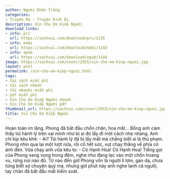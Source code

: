 ```yaml
---
author: Người Khăn Trắng
categories:
- Truyện Ma - Truyện Kinh Dị
description: Xin Cho Em Kiếp Người
download_links:
- info: prc
  url: https://sachvui.com/download/prc/1135
- info: mobi
  url: https://sachvui.com/download/mobi/1143
- info: epub
  url: https://sachvui.com/download/epub/1144
image: https://sachvui.com/cover/2015/xin-cho-em-kiep-nguoi.jpg
layout: post
permalink: /xin-cho-em-kiep-nguoi.html
tags:
- tải sách miễn phí
- tải sách nhanh
- tải ebooks miễn phí
- pdf miễn phí
- Xin Cho Em Kiếp Người ebook
- Xin Cho Em Kiếp Người pdf
thumbnail_url: https://sachvui.com/cover/2015/xin-cho-em-kiep-nguoi.jpg
title: Xin Cho Em Kiếp Người
---
```


 <div class="item-desc text-justify"> Hoàn toàn im lặng. Phong đã bắt đầu chồn chân, hoa mắt... Bỗng anh cảm thấy túi hành lý trên vai mình như bị ai đó lấy đi một cách nhẹ nhàng. Anh chỉ kịp kêu khẽ: - Ai? Túi hành lý đã bị lấy mất mà chẳng biết ai là thủ phạm. Phong nhìn qua lại một lượt nữa, rồi cố hết sức, vụt chạy thẳng về phía có ánh đèn. Vừa chạy anh vừa kêu to: - Cô Hạnh Hoa! Cô Hạnh Hoa! Tiếng gọi của Phong vang vọng trong đêm, nghe như đang lạc vào một chốn hoang vu, rừng núi nào đó. Từ nào đến giờ Phong vốn là người lì lợm, gan dạ, chưa từng biết sợ chuyện quỷ ma, nhưng giờ phút này anh nghe lạnh cả người, tay chân đã bắt đầu mất kiểm soát. </div>